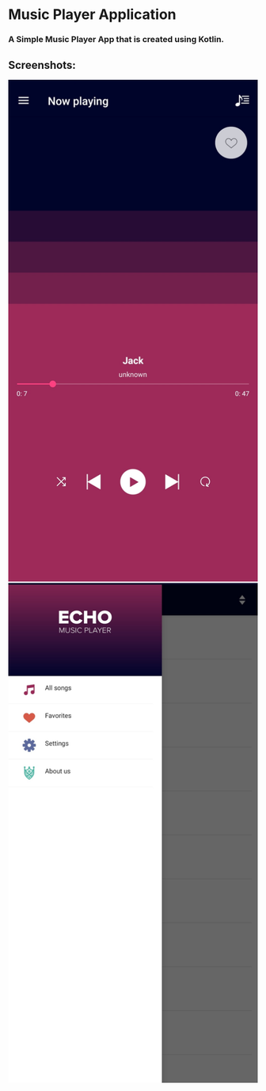 # **Music Player Application**

### A Simple Music Player App that is created using Kotlin.
## **Screenshots:**
![Screenshot1](screenshots/screenshot1.jpg)
![Screenshot2](screenshots/screenshot2.jpg)